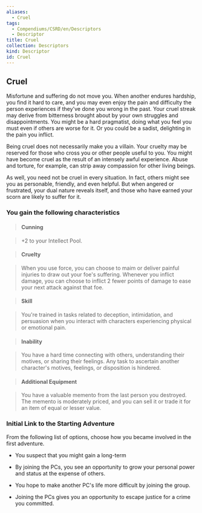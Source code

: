 ```yaml
---
aliases:
  - Cruel
tags:
  - Compendiums/CSRD/en/Descriptors
  - Descriptor
title: Cruel
collection: Descriptors
kind: Descriptor
id: Cruel
---
```

## Cruel    
Misfortune and suffering do not move you. When another endures hardship, you find it hard to care, and you may even enjoy the pain and difficulty the person experiences if they've done you wrong in the past. Your cruel streak may derive from bitterness brought about by your own struggles and disappointments. You might be a hard pragmatist, doing what you feel you must even if others are worse for it. Or you could be a sadist, delighting in the pain you inflict.  
Being cruel does not necessarily make you a villain. Your cruelty may be reserved for those who cross you or other people useful to you. You might have become cruel as the result of an intensely awful experience. Abuse and torture, for example, can strip away compassion for other living beings.  
As well, you need not be cruel in every situation. In fact, others might see you as personable, friendly, and even helpful. But when angered or frustrated, your dual nature reveals itself, and those who have earned your scorn are likely to suffer for it.  
### You gain the following characteristics    
> #### Cunning  
> +2 to your Intellect Pool.    
  
> #### Cruelty  
> When you use force, you can choose to maim or deliver painful injuries to draw out your foe's suffering. Whenever you inflict damage, you can choose to inflict 2 fewer points of damage to ease your next attack against that foe.    
  
> #### Skill  
> You're trained in tasks related to deception, intimidation, and persuasion when you interact with characters experiencing physical or emotional pain.    
  
> #### Inability  
> You have a hard time connecting with others, understanding their motives, or sharing their feelings. Any task to ascertain another character's motives, feelings, or disposition is hindered.    
  
> #### Additional Equipment  
> You have a valuable memento from the last person you destroyed. The memento is moderately priced, and you can sell it or trade it for an item of equal or lesser value.    
  
### Initial Link to the Starting Adventure    
From the following list of options, choose how you became involved in the first adventure.    
- You suspect that you might gain a long-term    
- By joining the PCs, you see an opportunity to grow your personal power and status at the expense of others.    
- You hope to make another PC's life more difficult by joining the group.    
- Joining the PCs gives you an opportunity to escape justice for a crime you committed.  
